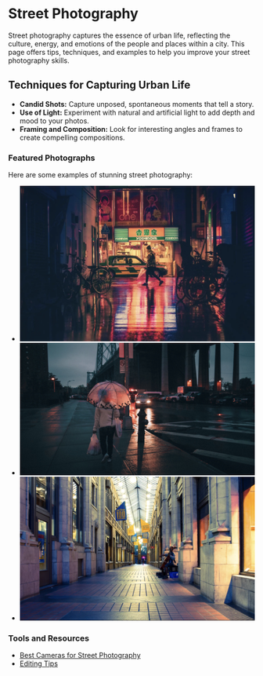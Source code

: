 # Street Photography

Street photography captures the essence of urban life, reflecting the culture, energy, and emotions of the people and places within a city. This page offers tips, techniques, and examples to help you improve your street photography skills.

## Techniques for Capturing Urban Life

- **Candid Shots:** Capture unposed, spontaneous moments that tell a story.
- **Use of Light:** Experiment with natural and artificial light to add depth and mood to your photos.
- **Framing and Composition:** Look for interesting angles and frames to create compelling compositions.

### Featured Photographs

Here are some examples of stunning street photography:

- ![Photo 1](docs/assets/img/street_photo_1.png)
- ![Photo 2](docs/assets/img/street_photo_2.jpg)
- ![Photo 3](docs/assets/img/street_photo_3.png)

### Tools and Resources

- [Best Cameras for Street Photography](https://www.digitalcameraworld.com/buying-guides/best-cameras-for-street-photography)
- [Editing Tips](https://www.adobe.com/creativecloud/photography.html)
